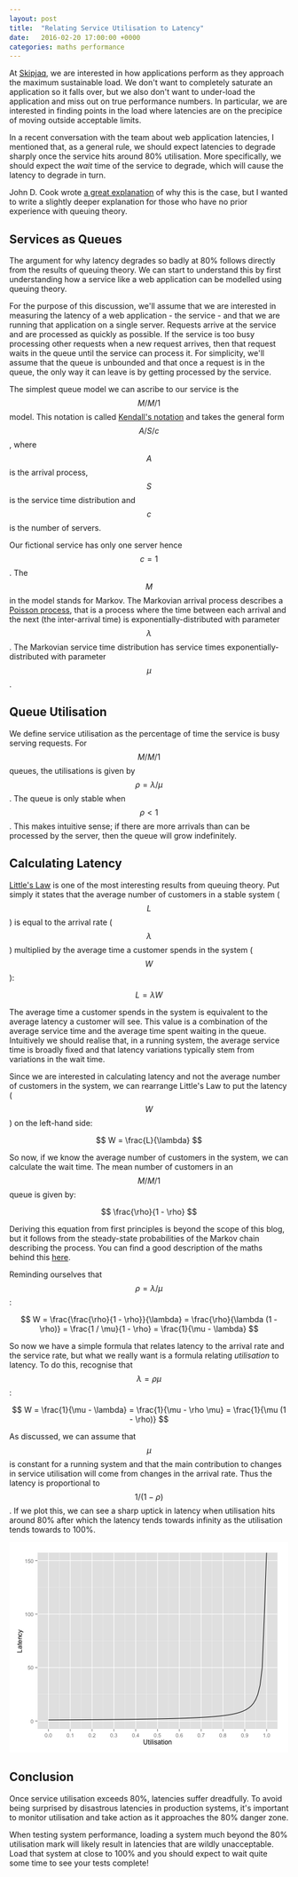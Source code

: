 ```yaml
---
layout: post
title:  "Relating Service Utilisation to Latency"
date:   2016-02-20 17:00:00 +0000
categories: maths performance
---
```


At [Skipjaq](https://www.skipjaq.com), we are interested in how applications
perform as they approach the maximum sustainable load. We don't want to
completely saturate an application so it falls over, but we also don't
want to under-load the application and miss out on true performance
numbers. In particular, we are interested in finding points in the load
where latencies are on the precipice of moving outside acceptable limits.

In a recent conversation with the team about web application latencies,
I mentioned that, as a general rule, we should expect latencies to degrade
sharply once the service hits around 80% utilisation. More specifically,
we should expect the _wait_ time of the service to degrade, which will
cause the latency to degrade in turn.

John D. Cook wrote [a great explanation][1] of why this is the case, but
I wanted to write a slightly deeper explanation for those who have no prior
experience with queuing theory.

## Services as Queues

The argument for why latency degrades so badly at 80% follows directly from
the results of queuing theory. We can start to understand this by first
understanding how a service like a web application can be modelled using
queuing theory.

For the purpose of this discussion, we'll assume that we are interested in
measuring the latency of a web application - the service - and that we are
running that application on a single server. Requests arrive at the
service and are processed as quickly as possible. If the service is too
busy processing other requests when a new request arrives, then that
request waits in the queue until the service can process it. For
simplicity, we'll assume that the queue is unbounded and that once
a request is in the queue, the only way it can leave is by getting
processed by the service.

The simplest queue model we can ascribe to our service is the $$M/M/1$$
model. This notation is called [Kendall's notation][2] and takes the
general form $$A/S/c$$, where $$A$$ is the arrival process, $$S$$ is the
service time distribution and $$c$$ is the number of servers. 

Our fictional service has only one server hence $$c = 1$$. The $$M$$ in the
model stands for Markov. The Markovian arrival process describes
a [Poisson process][3], that is a process where the time between each
arrival and the next (the inter-arrival time) is exponentially-distributed
with parameter $$\lambda$$. The Markovian service time distribution has
service times exponentially-distributed with parameter $$\mu$$. 

## Queue Utilisation

We define service utilisation as the percentage of time the service is
busy serving requests. For $$M/M/1$$ queues, the utilisations is given by
$$\rho = \lambda / \mu$$. The queue is only stable when $$\rho < 1 $$.
This makes intuitive sense; if there are more arrivals than can be
processed by the server, then the queue will grow indefinitely.

## Calculating Latency

[Little's Law][4] is one of the most interesting results from queuing
theory. Put simply it states that the average number of customers in
a stable system ($$L$$) is equal to the arrival rate ($$\lambda$$)
multiplied by the average time a customer spends in the system ($$W$$):

$$
L = \lambda W
$$

The average time a customer spends in the system is equivalent to the
average latency a customer will see. This value is a combination of the
average service time and the average time spent waiting in the queue.
Intuitively we should realise that, in a running system, the average
service time is broadly fixed and that latency variations typically stem
from variations in the wait time.

Since we are interested in calculating latency and not the average number
of customers in the system, we can rearrange Little's Law to put the
latency ($$W$$) on the left-hand side:

$$
W = \frac{L}{\lambda}
$$

So now, if we know the average number of customers in the system, we can
calculate the wait time. The mean number of customers in an $$M/M/1$$ queue
is given by:

$$
\frac{\rho}{1 - \rho}
$$

Deriving this equation from first principles is beyond the scope of this
blog, but it follows from the steady-state probabilities of the Markov
chain describing the process. You can find a good description of the maths
behind this [here][5].

Reminding ourselves that $$\rho = \lambda / \mu$$:

$$
W = \frac{\frac{\rho}{1 - \rho}}{\lambda} = \frac{\rho}{\lambda (1 - \rho)} = \frac{1 / \mu}{1 - \rho} = \frac{1}{\mu - \lambda}
$$

So now we have a simple formula that relates latency to the arrival rate
and the service rate, but what we really want is a formula relating
_utilisation_ to latency. To do this, recognise that $$\lambda = \rho
\mu$$:

$$
W = \frac{1}{\mu - \lambda} = \frac{1}{\mu - \rho \mu} = \frac{1}{\mu (1 - \rho)}
$$

As discussed, we can assume that $$\mu$$ is constant for a running system
and that the main contribution to changes in service utilisation will come
from changes in the arrival rate. Thus the latency is proportional to
$$1/(1 - \rho)$$. If we plot this, we can see a sharp uptick in latency
when utilisation hits around 80% after which the latency tends towards
infinity as the utilisation tends towards to 100%.

![Plotting Latency vs. Utilisation](/assets/latency-utilisation/plot.png)

## Conclusion

Once service utilisation exceeds 80%, latencies suffer dreadfully. To avoid being
surprised by disastrous latencies in production systems, it's important to monitor
utilisation and take action as it approaches the 80% danger zone.

When testing system performance, loading a system much beyond the 80% utilisation
mark will likely result in latencies that are wildly unacceptable. Load that
system at close to 100% and you should expect to wait quite some time to see
your tests complete!

[1]: http://www.johndcook.com/blog/2009/01/30/server-utilization-joel-on-queuing/

[2]: https://en.wikipedia.org/wiki/Kendall%27s_notation 

[3]: https://en.wikipedia.org/wiki/Poisson_point_process

[4]: https://en.wikipedia.org/wiki/Little%27s_law

[5]: http://citeseerx.ist.psu.edu/viewdoc/download?doi=10.1.1.136.9734&rep=rep1&type=pdf
